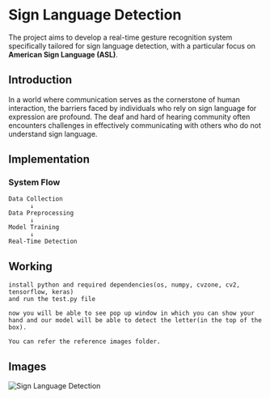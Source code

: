 
# Sign Language Detection

The project aims to develop a real-time gesture recognition system specifically tailored for sign language detection, with a particular focus on **American Sign Language (ASL)**.


## Introduction

In a world where communication serves as the cornerstone of human interaction, the barriers faced by individuals who rely on sign language for expression are profound. The deaf and hard of hearing community often encounters challenges in effectively communicating with others who do not understand sign language.
## Implementation

### System Flow
```
Data Collection
      ↓
Data Preprocessing
      ↓
Model Training
      ↓
Real-Time Detection
```
## Working

```
install python and required dependencies(os, numpy, cvzone, cv2, tensorflow, keras)
and run the test.py file

now you will be able to see pop up window in which you can show your hand and our model will be able to detect the letter(in the top of the box).

You can refer the reference images folder.
```

## Images

![Sign Language Detection](https://github.com/user-attachments/assets/57e1727c-b17d-494c-9504-a707e3839113)
